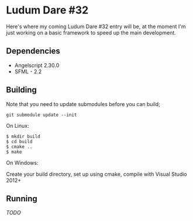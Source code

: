 Ludum Dare #32
==============

Here's where my coming Ludum Dare #32 entry will be, at the moment I'm just working on a basic framework to speed up the main development.

Dependencies
------------

- Angelscript 2.30.0
- SFML - 2.2

Building
-----

Note that you need to update submodules before you can build;

`git submodule update --init`

On Linux:

    $ mkdir build
    $ cd build
    $ cmake ..
    $ make

On Windows:

Create your build directory, set up using cmake, compile with Visual Studio 2012+

Running
-------

_TODO_
